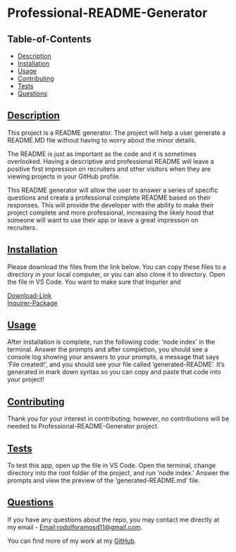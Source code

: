 # Professional-README-Generator

## Table-of-Contents

- [Description](#description)
- [Installation](#install)
- [Usage](#usage)
- [Contributing](#contribute)
- [Tests](#tests)
- [Questions](#questions)

## [Description](#table-of-contents)

This project is a README generator. The project will help a user generate a README.MD file without having to worry about the minor details.

The README is just as important as the code and it is sometimes overlooked. Having a descriptive and professional README will leave a positive first impression on recruiters and other visitors when they are viewing projects in your GitHub profile.

This README generator will allow the user to answer a series of specific questions and create a professional complete README based on their responses. This will provide the developer with the ability to make their project complete and more professional, increasing the likely hood that someone will want to use their app or leave a great impression on recruiters.

## [Installation](#table-of-contents)

Please download the files from the link below. You can copy these files to a directory in your local computer, or you can also clone it to directory. Open the file in VS Code. You want to make sure that Inqurier and

[Download-Link](https://github.com/rramosx11/Professional-README-Generator)<br>
[Inquirer-Package](https://www.npmjs.com/package/inquirer)

## [Usage](#table-of-contents)

After installation is complete, run the following code: ‘node index’ in the terminal. Answer the prompts and after completion, you should see a console log showing your answers to your prompts, a message that says ‘File created!’, and you should see your file called ‘generated-README’. It’s generated in mark down syntax so you can copy and paste that code into your project!

## [Contributing](#table-of-contents)

Thank you for your interest in contributing; however, no contributions will be needed to Professional-README-Generator project.

## [Tests](#table-of-contents)

To test this app, open up the file in VS Code. Open the terminal, change directory into the root folder of the project, and run ‘node index.' Answer the prompts and view the preview of the ‘generated-README.md’ file.

## [Questions](#table-of-contents)

If you have any questions about the repo, you may contact me directly at my email - [Email:rodolforamosd11@gmail.com](mailto:rodolforamosd11@gmail.com).<br>

You can find more of my work at my [GitHub](https://github.com/rramosx11).
